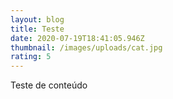 ```yaml
---
layout: blog
title: Teste
date: 2020-07-19T18:41:05.946Z
thumbnail: /images/uploads/cat.jpg
rating: 5
---
```

Teste de conteúdo
